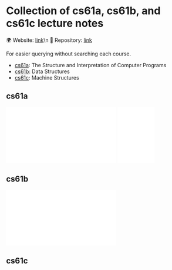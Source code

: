 <meta name="viewport" content="width=device-width, initial-scale=1">

# Collection of cs61a, cs61b, and cs61c lecture notes

🌍 Website: [link](https://cdrhim.github.io/ucberkeley-cs61abc/)\n
💾 Repository: [link](https://www.github.com/cdrhim/ucberkeley-cs61abc/)

For easier querying without searching each course.
- [cs61a](##cs61a): The Structure and Interpretation of Computer Programs
- [cs61b](##cs61b): Data Structures
- [cs61c](##cs61c): Machine Structures

## cs61a
![cs61a](./cs61a/summer2020/00-All_Lectures_Combined_(1~26).pdf)
<embed src="./cs61a/summer2020/00-All_Lectures_Combined_(1~26).pdf" width="100dw"/>

## cs61b
![cs61b](./cs61b/spring2022/lect0-combined-all.pdf)

## cs61c
